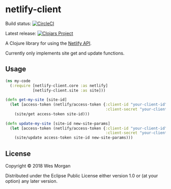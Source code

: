 # netlify-client

Build status: [![CircleCI](https://circleci.com/gh/cap10morgan/netlify-clojure-client.svg?style=svg)](https://circleci.com/gh/cap10morgan/netlify-clojure-client)

Latest release: [![Clojars Project](https://img.shields.io/clojars/v/cap10morgan/netlify-client.svg)](https://clojars.org/cap10morgan/netlify-client)

A Clojure library for using the [Netlify API](https://www.netlify.com/docs/api/).

Currently only implements site get and update functions.

## Usage

```clojure
(ns my-code
  (:require [netlify-client.core :as netlify]
            [netlify-client.site :as site]))
            
(defn get-my-site [site-id]
  (let [access-token (netlify/access-token {:client-id "your-client-id"
                                            :client-secret "your-client-secret"})]
    (site/get access-token site-id)))
    
(defn update-my-site [site-id new-site-params]
  (let [access-token (netlify/access-token {:client-id "your-client-id"
                                            :client-secret "your-client-secret"})]
    (site/update access-token site-id new-site-params)))
```

## License

Copyright © 2018 Wes Morgan

Distributed under the Eclipse Public License either version 1.0 or (at
your option) any later version.
